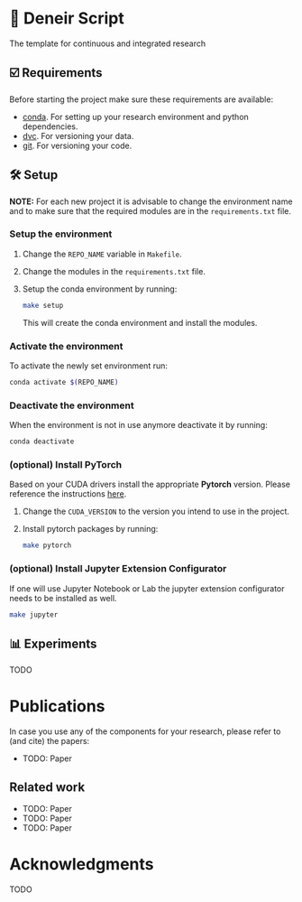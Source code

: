 # 📜 Deneir Script

The template for continuous and integrated research

## ☑️ Requirements

Before starting the project make sure these requirements are available:

- [conda][conda]. For setting up your research environment and python dependencies.
- [dvc][dvc]. For versioning your data.
- [git][git]. For versioning your code.

## 🛠️ Setup

**NOTE:** For each new project it is advisable to change the environment name
and to make sure that the required modules are in the `requirements.txt` file.

### Setup the environment

1. Change the `REPO_NAME` variable in `Makefile`.

2. Change the modules in the `requirements.txt` file.

3. Setup the conda environment by running:
   ```bash
   make setup
   ```
   This will create the conda environment and install the modules.

### Activate the environment

To activate the newly set environment run:

```bash
conda activate $(REPO_NAME)
```

### Deactivate the environment

When the environment is not in use anymore deactivate it by running:

```bash
conda deactivate
```

### (optional) Install PyTorch

Based on your CUDA drivers install the appropriate **Pytorch** version.
Please reference the instructions [here][pytorch].

1. Change the `CUDA_VERSION` to the version you intend to use in the project.

2. Install pytorch packages by running:
   ```bash
   make pytorch
   ```

### (optional) Install Jupyter Extension Configurator

If one will use Jupyter Notebook or Lab the jupyter extension configurator
needs to be installed as well.

```bash
make jupyter
```

## 📊 Experiments

TODO

# Publications

In case you use any of the components for your research,
please refer to (and cite) the papers:

- TODO: Paper

## Related work

- TODO: Paper
- TODO: Paper
- TODO: Paper

# Acknowledgments

TODO

[git]: https://git-scm.com/
[dvc]: https://dvc.org/
[conda]: https://docs.conda.io/en/latest/
[pytorch]: https://pytorch.org/
